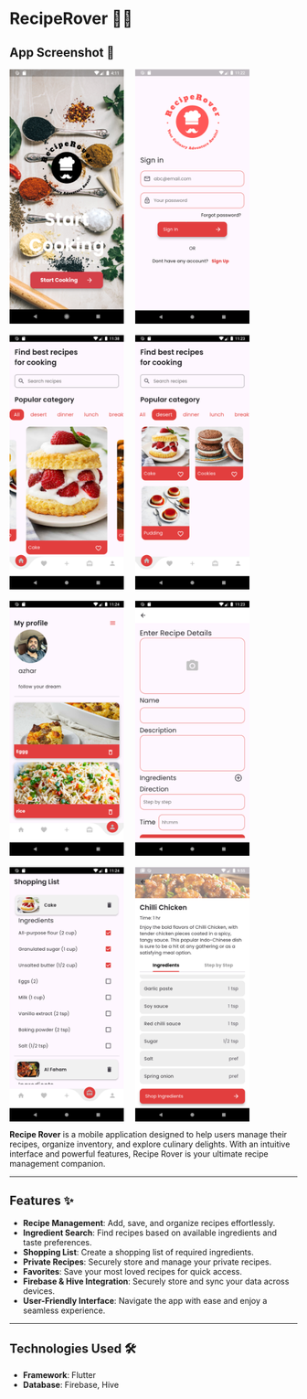 # RecipeRover 🍴📱

## App Screenshot 📸

<div style="display: flex; flex-wrap: wrap; gap: 20px;">
  <img src="./assets/images/Screenshot_1712140888.png" alt="App Screenshot 1" width="200" />
  <img src="./assets/images/Screenshot_1721713960.png" alt="App Screenshot 2" width="200" />
  <img src="./assets/images/Screenshot_1721714909.png" alt="App Screenshot 3" width="200" />
  <img src="./assets/images/Screenshot_1721713994.png" alt="App Screenshot 5" width="200" />
  <img src="./assets/images/Screenshot_1721714052.png" alt="App Screenshot 4" width="200" />
  <img src="./assets/images/Screenshot_1721714021.png" alt="App Screenshot 6" width="200" />
  <img src="./assets/images/Screenshot_1721714046.png" alt="App Screenshot 7" width="200" />
  <img src="./assets/images/Screenshot_1732681510.png" alt="App Screenshot 8" width="200" />
</div>

**Recipe Rover** is a mobile application designed to help users manage their recipes, organize inventory, and explore culinary delights. With an intuitive interface and powerful features, Recipe Rover is your ultimate recipe management companion.

---

## Features ✨

- **Recipe Management**: Add, save, and organize recipes effortlessly.
- **Ingredient Search**: Find recipes based on available ingredients and taste preferences.
- **Shopping List**: Create a shopping list of required ingredients.
- **Private Recipes**: Securely store and manage your private recipes.
- **Favorites**: Save your most loved recipes for quick access.
- **Firebase & Hive Integration**: Securely store and sync your data across devices.
- **User-Friendly Interface**: Navigate the app with ease and enjoy a seamless experience.

---

## Technologies Used 🛠️

- **Framework**: Flutter
- **Database**: Firebase, Hive



